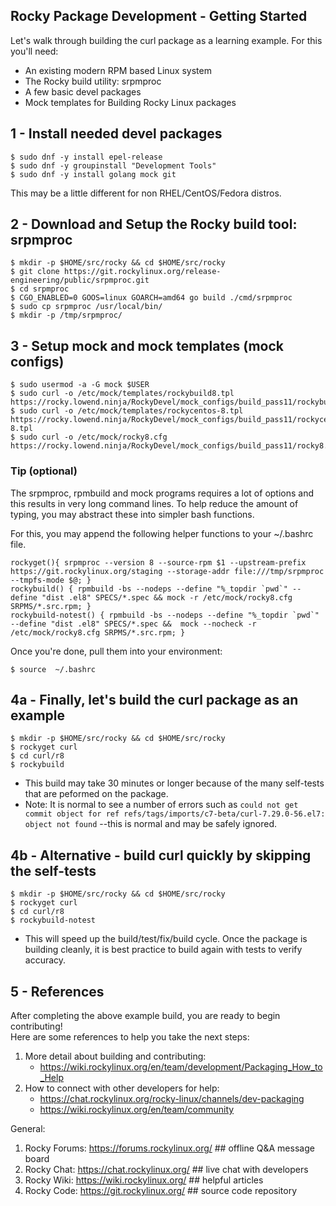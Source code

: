 ## Rocky Package Development - Getting Started

Let's walk through building the curl package as a learning example. For this you'll need:

* An existing modern RPM based Linux system
* The Rocky build utility: srpmproc
* A few basic devel packages
* Mock templates for Building Rocky Linux packages


## 1 - Install needed devel packages

```
$ sudo dnf -y install epel-release
$ sudo dnf -y groupinstall "Development Tools"
$ sudo dnf -y install golang mock git
```
This may be a little different for non RHEL/CentOS/Fedora distros.

## 2 - Download and Setup the Rocky build tool: srpmproc
 
```
$ mkdir -p $HOME/src/rocky && cd $HOME/src/rocky
$ git clone https://git.rockylinux.org/release-engineering/public/srpmproc.git
$ cd srpmproc
$ CGO_ENABLED=0 GOOS=linux GOARCH=amd64 go build ./cmd/srpmproc
$ sudo cp srpmproc /usr/local/bin/
$ mkdir -p /tmp/srpmproc/
```
 
## 3 - Setup mock and mock templates (mock configs)

```
$ sudo usermod -a -G mock $USER
$ sudo curl -o /etc/mock/templates/rockybuild8.tpl https://rocky.lowend.ninja/RockyDevel/mock_configs/build_pass11/rockybuild8.tpl
$ sudo curl -o /etc/mock/templates/rockycentos-8.tpl https://rocky.lowend.ninja/RockyDevel/mock_configs/build_pass11/rockycentos-8.tpl
$ sudo curl -o /etc/mock/rocky8.cfg https://rocky.lowend.ninja/RockyDevel/mock_configs/build_pass11/rocky8.cfg
```


### Tip (optional)
The srpmproc, rpmbuild and mock programs requires a lot of  options and this results in very long command lines. To help reduce the amount of typing, you may abstract these into simpler bash functions.

For this, you may append the following helper functions to your ~/.bashrc file.

```
rockyget(){ srpmproc --version 8 --source-rpm $1 --upstream-prefix https://git.rockylinux.org/staging --storage-addr file:///tmp/srpmproc --tmpfs-mode $@; }
rockybuild() { rpmbuild -bs --nodeps --define "%_topdir `pwd`" --define "dist .el8" SPECS/*.spec && mock -r /etc/mock/rocky8.cfg SRPMS/*.src.rpm; }
rockybuild-notest() { rpmbuild -bs --nodeps --define "%_topdir `pwd`" --define "dist .el8" SPECS/*.spec &&  mock --nocheck -r /etc/mock/rocky8.cfg SRPMS/*.src.rpm; }
```

Once you're done, pull them into your environment:

```
$ source  ~/.bashrc
```

## 4a - Finally, let's build the curl package as an example

```
$ mkdir -p $HOME/src/rocky && cd $HOME/src/rocky
$ rockyget curl
$ cd curl/r8
$ rockybuild
```

* This build may take 30 minutes or longer because of the many self-tests that are peformed on the package.  
* Note: It is normal to see a number of errors such as `could not get commit object for ref refs/tags/imports/c7-beta/curl-7.29.0-56.el7: object not found` --this is normal and may be safely ignored.

## 4b - Alternative - build curl quickly by skipping the self-tests

```
$ mkdir -p $HOME/src/rocky && cd $HOME/src/rocky
$ rockyget curl
$ cd curl/r8
$ rockybuild-notest
```

* This will speed up the build/test/fix/build cycle. Once the package is building cleanly, it is best practice to build again with tests to verify accuracy.

## 5 -  References

After completing the above example build, you are ready to begin contributing!  
Here are some references to help you take the next steps:

1. More detail about building and contributing:
    - <https://wiki.rockylinux.org/en/team/development/Packaging_How_to_Help>  
2. How to connect with other developers for help:
    - <https://chat.rockylinux.org/rocky-linux/channels/dev-packaging>
    - <https://wiki.rockylinux.org/en/team/community>  

General:  
1. Rocky Forums: <https://forums.rockylinux.org/>  ## offline Q&A message board  
2. Rocky Chat:   <https://chat.rockylinux.org/>    ## live chat with developers  
3. Rocky Wiki:   <https://wiki.rockylinux.org/>    ## helpful articles  
4. Rocky Code:   <https://git.rockylinux.org/>     ## source code repository

